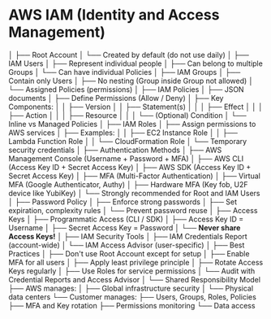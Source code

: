 # AWS IAM (Identity and Access Management)

│
├── Root Account
│   └── Created by default (do not use daily)
│
├── IAM Users
│   ├── Represent individual people
│   ├── Can belong to multiple Groups
│   └── Can have individual Policies
│
├── IAM Groups
│   ├── Contain only Users
│   ├── No nesting (Group inside Group not allowed)
│   └── Assigned Policies (permissions)
│
├── IAM Policies
│   ├── JSON documents
│   ├── Define Permissions (Allow / Deny)
│   ├── Key Components:
│   │   ├── Version
│   │   ├── Statement(s)
│   │   │   ├── Effect
│   │   │   ├── Action
│   │   │   ├── Resource
│   │   │   └── (Optional) Condition
│   └── Inline vs Managed Policies
│
├── IAM Roles
│   ├── Assign permissions to AWS services
│   ├── Examples:
│   │   ├── EC2 Instance Role
│   │   ├── Lambda Function Role
│   │   └── CloudFormation Role
│   └── Temporary security credentials
│
├── Authentication Methods
│   ├── AWS Management Console (Username + Password + MFA)
│   ├── AWS CLI (Access Key ID + Secret Access Key)
│   ├── AWS SDK (Access Key ID + Secret Access Key)
│
├── MFA (Multi-Factor Authentication)
│   ├── Virtual MFA (Google Authenticator, Authy)
│   ├── Hardware MFA (Key fob, U2F device like YubiKey)
│   └── Strongly recommended for Root and IAM Users
│
├── Password Policy
│   ├── Enforce strong passwords
│   ├── Set expiration, complexity rules
│   └── Prevent password reuse
│
├── Access Keys
│   ├── Programmatic Access (CLI / SDK)
│   ├── Access Key ID = Username
│   ├── Secret Access Key = Password
│   └── **Never share Access Keys!**
│
├── IAM Security Tools
│   ├── IAM Credentials Report (account-wide)
│   └── IAM Access Advisor (user-specific)
│
├── Best Practices
│   ├── Don't use Root Account except for setup
│   ├── Enable MFA for all users
│   ├── Apply least privilege principle
│   ├── Rotate Access Keys regularly
│   ├── Use Roles for service permissions
│   └── Audit with Credential Reports and Access Advisor
│
└── Shared Responsibility Model
    ├── AWS manages:
    │   ├── Global infrastructure security
    │   └── Physical data centers
    └── Customer manages:
        ├── Users, Groups, Roles, Policies
        ├── MFA and Key rotation
        ├── Permissions monitoring
        └── Data access
